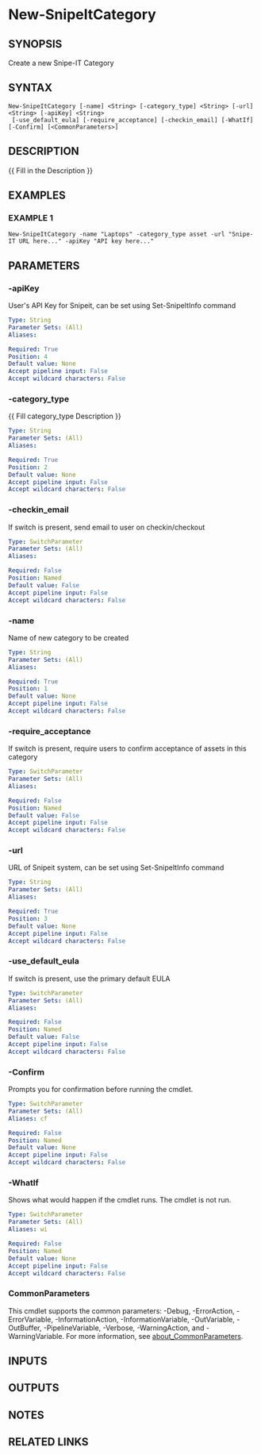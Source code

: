 ﻿---
external help file: SnipeitPS-help.xml
Module Name: SnipeitPS
online version:
schema: 2.0.0
---

# New-SnipeItCategory

## SYNOPSIS
Create a new Snipe-IT Category

## SYNTAX

```
New-SnipeItCategory [-name] <String> [-category_type] <String> [-url] <String> [-apiKey] <String>
 [-use_default_eula] [-require_acceptance] [-checkin_email] [-WhatIf] [-Confirm] [<CommonParameters>]
```

## DESCRIPTION
{{ Fill in the Description }}

## EXAMPLES

### EXAMPLE 1
```
New-SnipeItCategory -name "Laptops" -category_type asset -url "Snipe-IT URL here..." -apiKey "API key here..."
```

## PARAMETERS

### -apiKey
User's API Key for Snipeit, can be set using Set-SnipeItInfo command

```yaml
Type: String
Parameter Sets: (All)
Aliases:

Required: True
Position: 4
Default value: None
Accept pipeline input: False
Accept wildcard characters: False
```

### -category_type
{{ Fill category_type Description }}

```yaml
Type: String
Parameter Sets: (All)
Aliases:

Required: True
Position: 2
Default value: None
Accept pipeline input: False
Accept wildcard characters: False
```

### -checkin_email
If switch is present, send email to user on checkin/checkout

```yaml
Type: SwitchParameter
Parameter Sets: (All)
Aliases:

Required: False
Position: Named
Default value: False
Accept pipeline input: False
Accept wildcard characters: False
```

### -name
Name of new category to be created

```yaml
Type: String
Parameter Sets: (All)
Aliases:

Required: True
Position: 1
Default value: None
Accept pipeline input: False
Accept wildcard characters: False
```

### -require_acceptance
If switch is present, require users to confirm acceptance of assets in this category

```yaml
Type: SwitchParameter
Parameter Sets: (All)
Aliases:

Required: False
Position: Named
Default value: False
Accept pipeline input: False
Accept wildcard characters: False
```

### -url
URL of Snipeit system, can be set using Set-SnipeItInfo command

```yaml
Type: String
Parameter Sets: (All)
Aliases:

Required: True
Position: 3
Default value: None
Accept pipeline input: False
Accept wildcard characters: False
```

### -use_default_eula
If switch is present, use the primary default EULA

```yaml
Type: SwitchParameter
Parameter Sets: (All)
Aliases:

Required: False
Position: Named
Default value: False
Accept pipeline input: False
Accept wildcard characters: False
```

### -Confirm
Prompts you for confirmation before running the cmdlet.

```yaml
Type: SwitchParameter
Parameter Sets: (All)
Aliases: cf

Required: False
Position: Named
Default value: None
Accept pipeline input: False
Accept wildcard characters: False
```

### -WhatIf
Shows what would happen if the cmdlet runs.
The cmdlet is not run.

```yaml
Type: SwitchParameter
Parameter Sets: (All)
Aliases: wi

Required: False
Position: Named
Default value: None
Accept pipeline input: False
Accept wildcard characters: False
```

### CommonParameters
This cmdlet supports the common parameters: -Debug, -ErrorAction, -ErrorVariable, -InformationAction, -InformationVariable, -OutVariable, -OutBuffer, -PipelineVariable, -Verbose, -WarningAction, and -WarningVariable. For more information, see [about_CommonParameters](http://go.microsoft.com/fwlink/?LinkID=113216).

## INPUTS

## OUTPUTS

## NOTES

## RELATED LINKS

